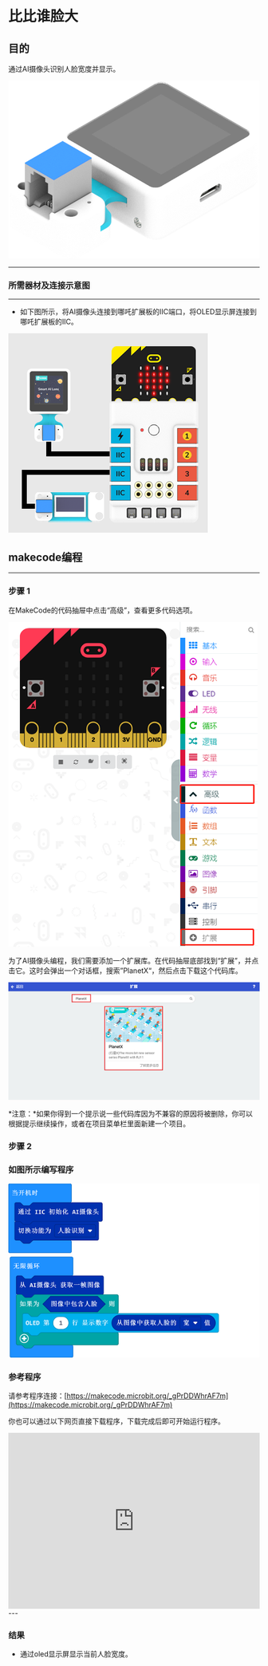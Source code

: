 # 比比谁脸大

## 目的
通过AI摄像头识别人脸宽度并显示。

![](./images/05035_01.png)


---

### 所需器材及连接示意图
---

- 如下图所示，将AI摄像头连接到哪吒扩展板的IIC端口，将OLED显示屏连接到哪吒扩展板的IIC。


![](./images/05035_05_03.png)



## makecode编程
---

### 步骤 1
在MakeCode的代码抽屉中点击“高级”，查看更多代码选项。

![](./images/05001_04.png)

为了AI摄像头编程，我们需要添加一个扩展库。在代码抽屉底部找到“扩展”，并点击它。这时会弹出一个对话框，搜索”PlanetX“，然后点击下载这个代码库。

![](./images/05001_05.png)

*注意：*如果你得到一个提示说一些代码库因为不兼容的原因将被删除，你可以根据提示继续操作，或者在项目菜单栏里面新建一个项目。
### 步骤 2

### 如图所示编写程序

![](./images/05035_05_06.png)


### 参考程序
请参考程序连接：[https://makecode.microbit.org/_gPrDDWhrAF7m](https://makecode.microbit.org/_gPrDDWhrAF7m)

你也可以通过以下网页直接下载程序，下载完成后即可开始运行程序。

<div style="position:relative;height:0;padding-bottom:70%;overflow:hidden;"><iframe style="position:absolute;top:0;left:0;width:100%;height:100%;" src="https://makecode.microbit.org/#pub:_gPrDDWhrAF7m" frameborder="0" sandbox="allow-popups allow-forms allow-scripts allow-same-origin"></iframe></div>  
---

### 结果
- 通过oled显示屏显示当前人脸宽度。

